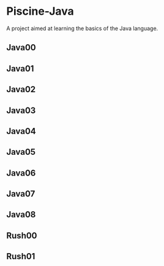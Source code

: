 # Piscine-Java
A project aimed at learning the basics of the Java language.

## Java00

## Java01

## Java02

## Java03

## Java04

## Java05

## Java06

## Java07

## Java08

## Rush00

## Rush01
